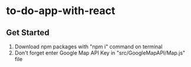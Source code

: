 # to-do-app-with-react

## Get Started
1. Download npm packages with "npm i" command on terminal
2. Don't forget enter Google Map API Key in "src/GoogleMapAPI/Map.js" file
